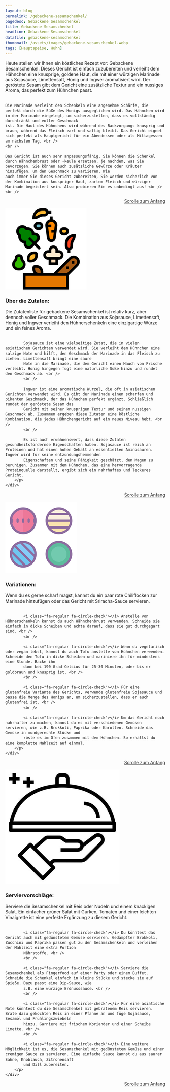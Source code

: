 ```yaml
---
layout: blog
permalink: /gebackene-sesamschenkel/
pagedesc: Gebackene Sesamschenkel
title: Gebackene Sesamschenkel
headline: Gebackene Sesamschenkel
datafile: gebackene-sesamschenkel
thumbnail: /assets/images/gebackene-sesamschenkel.webp
tags: [Hauptspeise, Huhn]
---
```

<!-- Einleitungstext -->
<p>
    Heute stellen wir Ihnen ein köstliches Rezept vor: Gebackene Sesamschenkel. Dieses Gericht ist einfach zuzubereiten und verleiht dem Hähnchen eine knusprige, goldene Haut, die mit einer würzigen Marinade aus Sojasauce, Limettensaft,
    Honig und Ingwer aromatisiert wird. Der geröstete Sesam gibt dem Gericht eine zusätzliche Textur und ein nussiges Aroma, das perfekt zum Hühnchen passt. <br />
    <br />

    Die Marinade verleiht den Schenkeln eine angenehme Schärfe, die perfekt durch die Süße des Honigs ausgeglichen wird. Das Hähnchen wird in der Marinade eingelegt, um sicherzustellen, dass es vollständig durchtränkt und voller Geschmack
    ist. Die Haut des Hühnchens wird während des Backvorgangs knusprig und braun, während das Fleisch zart und saftig bleibt. Das Gericht eignet sich perfekt als Hauptgericht für ein Abendessen oder als Mittagessen am nächsten Tag. <br />
    <br />

    Das Gericht ist auch sehr anpassungsfähig. Sie können die Schenkel durch Hähnchenbrust oder -keule ersetzen, je nachdem, was Sie bevorzugen. Sie können auch zusätzliche Gewürze oder Kräuter hinzufügen, um den Geschmack zu variieren. Wie
    auch immer Sie dieses Gericht zubereiten, Sie werden sicherlich von der Kombination aus knuspriger Haut, zartem Fleisch und würziger Marinade begeistert sein. Also probieren Sie es unbedingt aus! <br />
    <br />
</p>
<p style="text-align: right;">
    <a href="#" style="color: #333">Scrolle zum Anfang <i class="fa-solid fa-chevron-up"></i></a>
</p>
<!-- Zutaten> -->
<div class="row" style="margin-bottom: 20px;">
    <div class="col-12 col-lg-4">
        <img src="/assets/images/zutaten.png" alt="Zutaten" />
    </div>
    <div class="col-12 col-lg">
        <h3>Über die Zutaten:</h3>
        <p>
            Die Zutatenliste für gebackene Sesamschenkel ist relativ kurz, aber dennoch voller Geschmack. Die Kombination aus Sojasauce, Limettensaft, Honig und Ingwer verleiht den Hühnerschenkeln eine einzigartige Würze und ein feines
            Aroma. <br />
            <br />

            Sojasauce ist eine vielseitige Zutat, die in vielen asiatischen Gerichten verwendet wird. Sie verleiht dem Hühnchen eine salzige Note und hilft, den Geschmack der Marinade in das Fleisch zu ziehen. Limettensaft bringt eine saure
            Note in die Marinade, die dem Gericht einen Hauch von Frische verleiht. Honig hingegen fügt eine natürliche Süße hinzu und rundet den Geschmack ab. <br />
            <br />

            Ingwer ist eine aromatische Wurzel, die oft in asiatischen Gerichten verwendet wird. Es gibt der Marinade einen scharfen und pikanten Geschmack, der das Hühnchen perfekt ergänzt. Schließlich rundet der geröstete Sesam das
            Gericht mit seiner knusprigen Textur und seinem nussigen Geschmack ab. Zusammen ergeben diese Zutaten eine köstliche Kombination, die jedes Hühnchengericht auf ein neues Niveau hebt. <br />
            <br />

            Es ist auch erwähnenswert, dass diese Zutaten gesundheitsfördernde Eigenschaften haben. Sojasauce ist reich an Proteinen und hat einen hohen Gehalt an essentiellen Aminosäuren. Ingwer wird für seine entzündungshemmenden
            Eigenschaften und seine Fähigkeit geschätzt, den Magen zu beruhigen. Zusammen mit dem Hühnchen, das eine hervorragende Proteinquelle darstellt, ergibt sich ein nahrhaftes und leckeres Gericht.
        </p>
    </div>
</div>
<p style="text-align: right;">
    <a href="#" style="color: #333">Scrolle zum Anfang <i class="fa-solid fa-chevron-up"></i></a>
</p>
<!-- Variationen -->
<div class="row" style="margin-bottom: 20px;">
    <div class="col-12 col-lg-4">
        <img src="/assets/images/variations.png" alt="Variationen" />
    </div>
    <div class="col-12 col-lg">
        <h3>Variationen:</h3>
        <p>
            <i class="fa-regular fa-circle-check"></i> Wenn du es gerne scharf magst, kannst du ein paar rote Chiliflocken zur Marinade hinzufügen oder das Gericht mit Sriracha-Sauce servieren. <br />
            <br />

            <i class="fa-regular fa-circle-check"></i> Anstelle von Hühnerschenkeln kannst du auch Hähnchenbrust verwenden. Schneide sie einfach in dicke Scheiben und achte darauf, dass sie gut durchgegart sind. <br />
            <br />

            <i class="fa-regular fa-circle-check"></i> Wenn du vegetarisch oder vegan lebst, kannst du auch Tofu anstelle von Hühnchen verwenden. Schneide den Tofu in dicke Scheiben und mariniere ihn für mindestens eine Stunde. Backe ihn
            dann bei 190 Grad Celsius für 25-30 Minuten, oder bis er goldbraun und knusprig ist. <br />
            <br />

            <i class="fa-regular fa-circle-check"></i> Für eine glutenfreie Variante des Gerichts, verwende glutenfreie Sojasauce und passe die Menge des Honigs an, um sicherzustellen, dass er auch glutenfrei ist. <br />
            <br />

            <i class="fa-regular fa-circle-check"></i> Um das Gericht noch nahrhafter zu machen, kannst du es mit verschiedenen Gemüsen servieren, wie z.B. Brokkoli, Paprika oder Karotten. Schneide das Gemüse in mundgerechte Stücke und
            röste es im Ofen zusammen mit dem Hühnchen. So erhältst du eine komplette Mahlzeit auf einmal.
        </p>
    </div>
</div>
<p style="text-align: right;">
    <a href="#" style="color: #333">Scrolle zum Anfang <i class="fa-solid fa-chevron-up"></i></a>
</p>
<!-- Serviervorschläge -->
<div class="row" style="margin-bottom: 20px;">
    <div class="col-12 col-lg-4">
        <img src="/assets/images/serving-tips.jpg" alt="Variationen" />
    </div>
    <div class="col-12 col-lg">
        <h3>Serviervorschläge:</h3>
        <p>
            <i class="fa-regular fa-circle-check"></i> Serviere die Sesamschenkel mit Reis oder Nudeln und einem knackigen Salat. Ein einfacher grüner Salat mit Gurken, Tomaten und einer leichten Vinaigrette ist eine perfekte Ergänzung zu
            diesem Gericht. <br />
            <br />

            <i class="fa-regular fa-circle-check"></i> Du könntest das Gericht auch mit gedünstetem Gemüse servieren. Gedämpfter Brokkoli, Zucchini und Paprika passen gut zu den Sesamschenkeln und verleihen der Mahlzeit eine extra Portion
            Nährstoffe. <br />
            <br />

            <i class="fa-regular fa-circle-check"></i> Serviere die Sesamschenkel als Fingerfood auf einer Party oder einem Buffet. Schneide die Schenkel einfach in kleine Stücke und stecke sie auf Spieße. Dazu passt eine Dip-Sauce, wie
            z.B. eine würzige Erdnusssauce. <br />
            <br />

            <i class="fa-regular fa-circle-check"></i> Für eine asiatische Note könntest du die Sesamschenkel mit gebratenem Reis servieren. Brate dazu gekochten Reis in einer Pfanne an und füge Sojasauce, Sesamöl und Frühlingszwiebeln
            hinzu. Garniere mit frischem Koriander und einer Scheibe Limette. <br />
            <br />

            <i class="fa-regular fa-circle-check"></i> Eine weitere Möglichkeit ist es, die Sesamschenkel mit gedünstetem Gemüse und einer cremigen Sauce zu servieren. Eine einfache Sauce kannst du aus saurer Sahne, Knoblauch, Zitronensaft
            und Dill zubereiten.
        </p>
    </div>
</div>
<p style="text-align: right;">
    <a href="#" style="color: #333">Scrolle zum Anfang <i class="fa-solid fa-chevron-up"></i></a>
</p>
